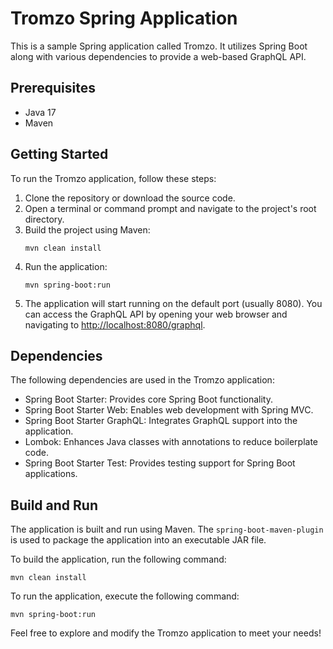 # Tromzo Spring Application

This is a sample Spring application called Tromzo. It utilizes Spring Boot along with various dependencies to provide a web-based GraphQL API.

## Prerequisites
- Java 17
- Maven

## Getting Started
To run the Tromzo application, follow these steps:

1. Clone the repository or download the source code.
2. Open a terminal or command prompt and navigate to the project's root directory.
3. Build the project using Maven:
   ```
   mvn clean install
   ```
4. Run the application:
   ```
   mvn spring-boot:run
   ```
5. The application will start running on the default port (usually 8080).
   You can access the GraphQL API by opening your web browser and navigating to [http://localhost:8080/graphql](http://localhost:8080/graphql).

## Dependencies
The following dependencies are used in the Tromzo application:

- Spring Boot Starter: Provides core Spring Boot functionality.
- Spring Boot Starter Web: Enables web development with Spring MVC.
- Spring Boot Starter GraphQL: Integrates GraphQL support into the application.
- Lombok: Enhances Java classes with annotations to reduce boilerplate code.
- Spring Boot Starter Test: Provides testing support for Spring Boot applications.

## Build and Run
The application is built and run using Maven. The `spring-boot-maven-plugin` is used to package the application into an executable JAR file.

To build the application, run the following command:
```
mvn clean install
```

To run the application, execute the following command:
```
mvn spring-boot:run
```

Feel free to explore and modify the Tromzo application to meet your needs!